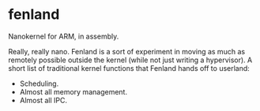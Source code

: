 fenland
=======

Nanokernel for ARM, in assembly.

Really, really nano. Fenland is a sort of experiment in moving as much as remotely possible outside the kernel (while not just writing a hypervisor). A short list of traditional kernel functions that Fenland hands off to userland:
* Scheduling.
* Almost all memory management.
* Almost all IPC.
